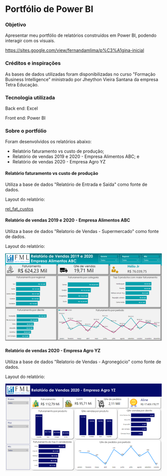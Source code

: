# Portfólio de Power BI

### Objetivo
Apresentar meu portfólio de relatórios construídos em Power BI, podendo interagir com os visuais.

https://sites.google.com/view/fernandamlima/p%C3%A1gina-inicial

### Créditos e inspirações
As bases de dados utilizadas foram disponibilizadas no curso "Formação Business Intelligence" ministrado por Jheython Vieira Santana da empresa Tetra Educação.


### Tecnologia utilizada
Back end:
Excel

Front end:
Power BI

### Sobre o portfólio
Foram desenvolvidos os relatórios abaixo:
- Relatório faturamento vs custo de produção;
- Relatório de vendas 2019 e 2020 - Empresa Alimentos ABC; e
- Relatório de vendas 2020 - Empresa Agro YZ

#### Relatório faturamento vs custo de produção
Utiliza a base de dados "Relatório de Entrada e Saída" como fonte de dados. 

Layout do relatório:

[rel_fat_custos](https://github.com/FernandaDamaceno/RelatoriosPowerBi/assets/138536124/afa11c00-264b-443b-afe2-1a674e91bcc1)


#### Relatório de vendas 2019 e 2020 - Empresa Alimentos ABC
Utiliza a base de dados "Relatorio de Vendas - Supermercado" como fonte de dados. 

Layout do relatório:

![rel_vendas](https://github.com/FernandaDamaceno/Imagens/blob/dc5f3330d4990924686333339228502504a29c04/Relatorios_Power_BI/rel_vendas.png)

#### Relatório de vendas 2020 - Empresa Agro YZ
Utiliza a base de dados "Relatorio de Vendas - Agronegócio" como fonte de dados.  

Layout do relatório:

![rel_vendas_agro](https://github.com/FernandaDamaceno/Imagens/blob/dc5f3330d4990924686333339228502504a29c04/Relatorios_Power_BI/rel_vendas_agro.png)
